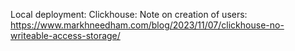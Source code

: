 Local deployment:
Clickhouse:
Note on creation of users: https://www.markhneedham.com/blog/2023/11/07/clickhouse-no-writeable-access-storage/